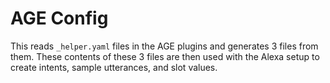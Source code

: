 # AGE Config

This reads `_helper.yaml` files in the AGE plugins and generates 3 files from them. These contents of these 3 files are then used with the Alexa setup to create intents, sample utterances, and slot values.